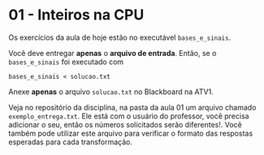 # 01 - Inteiros na CPU

Os exercícios da aula de hoje estão no executável `bases_e_sinais`.

Você deve entregar **apenas** o **arquivo de entrada**. Então, se o `bases_e_sinais` foi executado com

```
bases_e_sinais < solucao.txt
```

Anexe **apenas** o arquivo `solucao.txt` no Blackboard na ATV1.

Veja no repositório da disciplina, na pasta da aula 01 um arquivo chamado `exemplo_entrega.txt`. Ele está com o usuário do professor, você precisa adicionar o seu, então os números solicitados serão diferentes!. Você também pode utilizar este arquivo para verificar o formato das respostas esperadas para cada transformação.